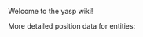Welcome to the yasp wiki!

More detailed position data for entities:
<script src="https://gist.github.com/spheenik/3766744d47c170f25cf5.js"></script>
